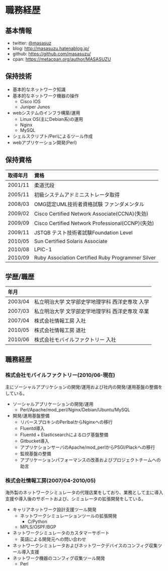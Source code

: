# 職務経歴

## 基本情報

- twitter: [@masasuz](https://twitter.com/masasuz)
- blog: http://masasuzu.hatenablog.jp/
- github: https://github.com/masasuzu/
- cpan: https://metacpan.org/author/MASASUZU

## 保持技術

- 基本的なネットワーク知識
- 基本的なネットワーク機器の操作
  - Cisco IOS
  - Juniper Junos
- webシステムのインフラ構築/運用
  - Linux OS(主にDebian系)の運用
  - Nginx
  - MySQL
- シェルスクリプト/Perlによるツール作成
- webアプリケーション開発(Perl)

## 保持資格

| 取得年月 |資格     |
|:---------|:--------|
| 2001/11  | 柔道弐段 |
| 2005/11  | 初級システムアドミニストレータ取得 |
| 2008/03  | OMG認定UML技術者資格試験 ファンダメンタル |
| 2009/02  | Cisco Certified Network Associate(CCNA)(失効) |
| 2009/09  | Cisco Certified Network Professional(CCNP)(失効) |
| 2009/11  | JSTQB テスト技術者試験Foundation Level |
| 2010/05  | Sun Certified Solaris Associate |
| 2010/08  | LPIC-1 |
| 2010/09  | Ruby Association Certified Ruby Programmer Silver | 

## 学歴/職歴

| 年月    |        |
|:--------|:-------|
| 2003/04 | 私立明治大学 文学部史学地理学科 西洋史専攻 入学 |
| 2007/03 | 私立明治大学 文学部史学地理学科 西洋史専攻 卒業 |
| 2007/04 | 株式会社情報工房 入社 |
| 2010/05 | 株式会社情報工房 退社 |
| 2010/06 | 株式会社モバイルファクトリー 入社 |


## 職務経歴

### 株式会社モバイルファクトリー(2010/06-現在)

主にソーシャルアプリケションの開発/運用および社内の開発/運用基盤の整備をしている。

- ソーシャルアプリケーションの開発/運用
  - Perl/Apache/mod_perl/Nginx/Debian/Ubuntu/MySQL
- 開発/運用基盤整備
  - リバースプロキシのPerlbalからNginxへの移行
  - Fluentd導入
  - Fluentd + Elasticsearchによるログ基盤整備
  - Gitbucket導入
  - アプリケションサーバのApache/mod_perlからPSGI/Plackへの移行
  - 監視基盤の整備
  - アプリケーションパフォーマンスの改善およびプロジェクトチームへの助言

### 株式会社情報工房(2007/04-2010/05)

海外製のネットワークシミュレータの代理店業をしており、業務として主に導入支援や導入後のサポートおよび、シミュレータの拡張開発をしている。

- キャリアネットワーク設計支援ツール開発
  - ネットワークシミュレーションツールの拡張開発
    - C/Python
  - MPLS/OSPF/BGP
- ネットワークシミュレータのカスタマーサポート
  - 英語による開発元への問い合わせ 
- ネットワークシミュレータおよびネットワークデバイスのコンフィグ収集ツール導入支援
- ネットワーク機器のコンフィグ収集ツール開発
  - Perl
